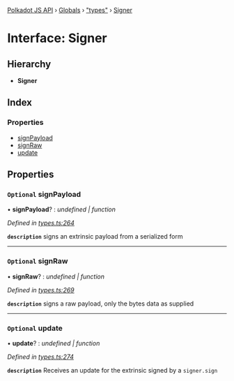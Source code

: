 [Polkadot JS API](../README.md) › [Globals](../globals.md) › ["types"](../modules/_types_.md) › [Signer](_types_.signer.md)

# Interface: Signer

## Hierarchy

* **Signer**

## Index

### Properties

* [signPayload](_types_.signer.md#optional-signpayload)
* [signRaw](_types_.signer.md#optional-signraw)
* [update](_types_.signer.md#optional-update)

## Properties

### `Optional` signPayload

• **signPayload**? : *undefined | function*

*Defined in [types.ts:264](https://github.com/polkadot-js/api/blob/b2daf7482f/packages/api/src/types.ts#L264)*

**`description`** signs an extrinsic payload from a serialized form

___

### `Optional` signRaw

• **signRaw**? : *undefined | function*

*Defined in [types.ts:269](https://github.com/polkadot-js/api/blob/b2daf7482f/packages/api/src/types.ts#L269)*

**`description`** signs a raw payload, only the bytes data as supplied

___

### `Optional` update

• **update**? : *undefined | function*

*Defined in [types.ts:274](https://github.com/polkadot-js/api/blob/b2daf7482f/packages/api/src/types.ts#L274)*

**`description`** Receives an update for the extrinsic signed by a `signer.sign`

